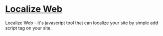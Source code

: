 # [Localize Web](https://localize-web.herokuapp.com/)

Localize Web - it's javascript tool that can localize your site by simple add script tag on your site.

